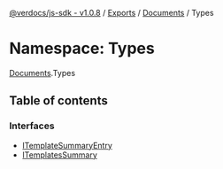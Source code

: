 [@verdocs/js-sdk - v1.0.8](../README.md) / [Exports](../modules.md) / [Documents](Documents.md) / Types

# Namespace: Types

[Documents](Documents.md).Types

## Table of contents

### Interfaces

- [ITemplateSummaryEntry](../interfaces/Documents.Types.ITemplateSummaryEntry.md)
- [ITemplatesSummary](../interfaces/Documents.Types.ITemplatesSummary.md)
